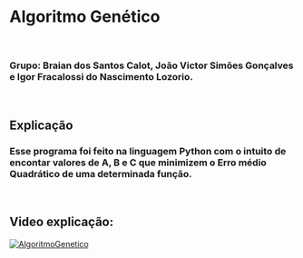 # Algoritmo Genético

</br><h3> Grupo: Braian dos Santos Calot, João Victor Simões Gonçalves e Igor Fracalossi do Nascimento Lozorio.</h3></br>

## Explicação
<h3> 
    Esse programa foi feito na linguagem Python com o intuito de encontar valores de A, B e C que minimizem o Erro médio Quadrático de uma determinada função.
</h3></br>

## Video explicação: <br>

[![AlgoritmoGenetico](https://img.youtube.com/vi/XgQZTyLZ52w/0.jpg)](https://www.youtube.com/watch?v=XgQZTyLZ52w)

